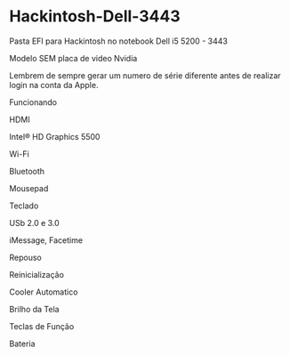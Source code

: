 # Hackintosh-Dell-3443
Pasta EFI para Hackintosh no notebook Dell i5 5200 - 3443

Modelo SEM placa de video Nvidia

Lembrem de sempre gerar um numero de série diferente antes de realizar login na conta da Apple.




Funcionando



HDMI

Intel® HD Graphics 5500

Wi-Fi

Bluetooth

Mousepad

Teclado

USb 2.0 e 3.0

iMessage, Facetime

Repouso

Reinicialização

Cooler Automatico

Brilho da Tela

Teclas de Função

Bateria



